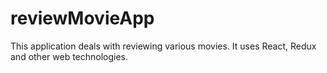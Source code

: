 # reviewMovieApp
This application deals with reviewing various movies. It uses React, Redux and other web technologies.
